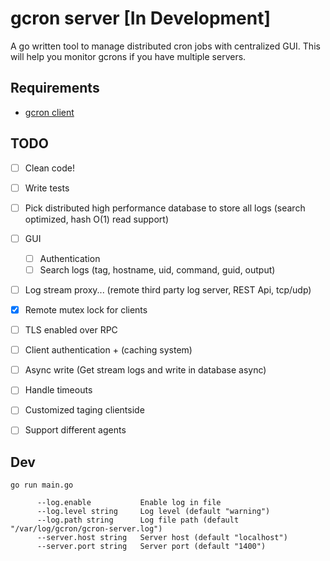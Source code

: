# gcron server [In Development]
A go written tool to manage distributed cron jobs with centralized GUI. This will help you monitor gcrons if you have multiple servers.


## Requirements 
 - [gcron client](https://github.com/mbrostami/gcron)


## TODO
- [ ] Clean code!
- [ ] Write tests
- [ ] Pick distributed high performance database to store all logs (search optimized, hash O(1) read support)
- [ ] GUI
  - [ ] Authentication
  - [ ] Search logs (tag, hostname, uid, command, guid, output)
- [ ] Log stream proxy... (remote third party log server, REST Api, tcp/udp)
- [x] Remote mutex lock for clients
- [ ] TLS enabled over RPC
- [ ] Client authentication + (caching system)
- [ ] Async write (Get stream logs and write in database async)
- [ ] Handle timeouts
- [ ] Customized taging clientside
- [ ] Support different agents
  


## Dev
`go run main.go`
```
      --log.enable           Enable log in file
      --log.level string     Log level (default "warning")
      --log.path string      Log file path (default "/var/log/gcron/gcron-server.log")
      --server.host string   Server host (default "localhost")
      --server.port string   Server port (default "1400")
```

